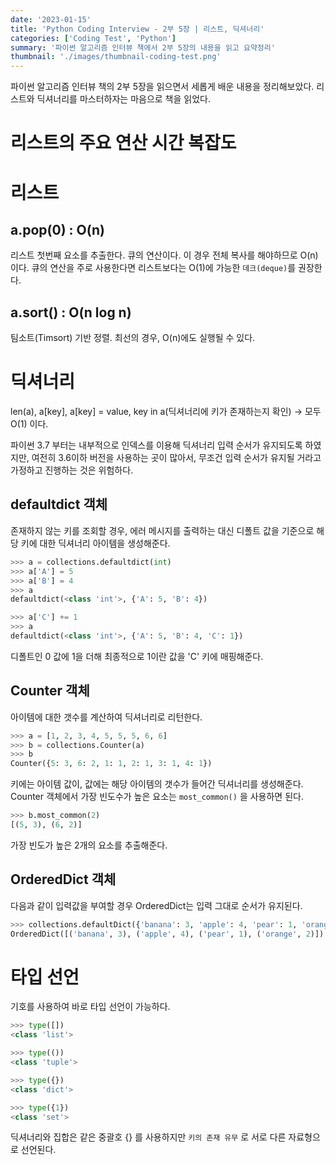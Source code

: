 ```yaml
---
date: '2023-01-15'
title: 'Python Coding Interview - 2부 5장 | 리스트, 딕셔너리'
categories: ['Coding Test', 'Python']
summary: '파이썬 알고리즘 인터뷰 책에서 2부 5장의 내용을 읽고 요약정리'
thumbnail: './images/thumbnail-coding-test.png'
---
```


파이썬 알고리즘 인터뷰 책의 2부 5장을 읽으면서 세롭게 배운 내용을 정리해보았다.
리스트와 딕셔너리를 마스터하자는 마음으로 책을 읽었다.

# 리스트의 주요 연산 시간 복잡도
# 리스트
## a.pop(0) : O(n)
리스트 첫번째 요소를 추출한다. 큐의 연산이다. 이 경우 전체 복사를 해야하므로 O(n)이다.
큐의 연산을 주로 사용한다면 리스트보다는 O(1)에 가능한 `데크(deque)`를 권장한다.

## a.sort() : O(n log n)
팀소트(Timsort) 기반 정렬. 최선의 경우, O(n)에도 실행될 수 있다.

# 딕셔너리
len(a), a[key], a[key] = value, key in a(딕셔너리에 키가 존재하는지 확인) -> 모두 O(1) 이다.

파이썬 3.7 부터는 내부적으로 인덱스를 이용해 딕셔너리 입력 순서가 유지되도록 하였지만, 여전히 3.6이하 버전을 사용하는 곳이 많아서, 무조건 입력 순서가 유지될 거라고 가정하고 진행하는 것은 위험하다.

## defaultdict 객체
존재하지 않는 키를 조회할 경우, 에러 메시지를 출력하는 대신 디폴트 값을 기준으로 해당 키에 대한 딕셔너리 아이템을 생성해준다.
```py
>>> a = collections.defaultdict(int)
>>> a['A'] = 5
>>> a['B'] = 4
>>> a
defaultdict(<class 'int'>, {'A': 5, 'B': 4})

>>> a['C'] += 1
>>> a
defaultdict(<class 'int'>, {'A': 5, 'B': 4, 'C': 1})
```
디폴트인 0 값에 1을 더해 최종적으로 1이란 값을 'C' 키에 매핑해준다.

## Counter 객체
아이템에 대한 갯수를 계산하여 딕셔너리로 리턴한다.

```py
>>> a = [1, 2, 3, 4, 5, 5, 5, 6, 6]
>>> b = collections.Counter(a)
>>> b
Counter({5: 3, 6: 2, 1: 1, 2: 1, 3: 1, 4: 1})
```
키에는 아이템 값이, 값에는 해당 아이템의 갯수가 들어간 딕셔너리를 생성해준다.
Counter 객체에서 가장 빈도수가 높은 요소는 `most_common()` 을 사용하면 된다.

```py
>>> b.most_common(2)
[(5, 3), (6, 2)]
```
가장 빈도가 높은 2개의 요소를 추출해준다.

## OrderedDict 객체
다음과 같이 입력값을 부여할 경우 OrderedDict는 입력 그대로 순서가 유지된다.
```py
>>> collections.defaultDict({'banana': 3, 'apple': 4, 'pear': 1, 'orange': 2})
OrderedDict([('banana', 3), ('apple', 4), ('pear', 1), ('orange', 2)])
```

# 타입 선언
기호를 사용하여 바로 타입 선언이 가능하다.
```py
>>> type([])
<class 'list'>

>>> type(())
<class 'tuple'>

>>> type({})
<class 'dict'>

>>> type({1})
<class 'set'>
```
딕셔너리와 집합은 같은 중괄호 {} 를 사용하지만 `키의 존재 유무` 로 서로 다른 자료형으로 선언된다.